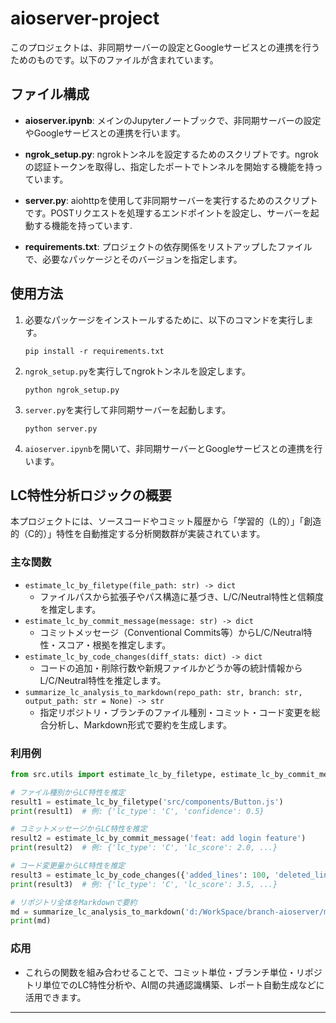 # aioserver-project

このプロジェクトは、非同期サーバーの設定とGoogleサービスとの連携を行うためのものです。以下のファイルが含まれています。

## ファイル構成

- **aioserver.ipynb**: メインのJupyterノートブックで、非同期サーバーの設定やGoogleサービスとの連携を行います。
  
- **ngrok_setup.py**: ngrokトンネルを設定するためのスクリプトです。ngrokの認証トークンを取得し、指定したポートでトンネルを開始する機能を持っています。
  
- **server.py**: aiohttpを使用して非同期サーバーを実行するためのスクリプトです。POSTリクエストを処理するエンドポイントを設定し、サーバーを起動する機能を持っています.
  
- **requirements.txt**: プロジェクトの依存関係をリストアップしたファイルで、必要なパッケージとそのバージョンを指定します。

## 使用方法

1. 必要なパッケージをインストールするために、以下のコマンドを実行します。

   ```
   pip install -r requirements.txt
   ```

2. `ngrok_setup.py`を実行してngrokトンネルを設定します。

   ```
   python ngrok_setup.py
   ```

3. `server.py`を実行して非同期サーバーを起動します。

   ```
   python server.py
   ```

4. `aioserver.ipynb`を開いて、非同期サーバーとGoogleサービスとの連携を行います。

## LC特性分析ロジックの概要

本プロジェクトには、ソースコードやコミット履歴から「学習的（L的）」「創造的（C的）」特性を自動推定する分析関数群が実装されています。

### 主な関数
- `estimate_lc_by_filetype(file_path: str) -> dict`
  - ファイルパスから拡張子やパス構造に基づき、L/C/Neutral特性と信頼度を推定します。
- `estimate_lc_by_commit_message(message: str) -> dict`
  - コミットメッセージ（Conventional Commits等）からL/C/Neutral特性・スコア・根拠を推定します。
- `estimate_lc_by_code_changes(diff_stats: dict) -> dict`
  - コードの追加・削除行数や新規ファイルかどうか等の統計情報からL/C/Neutral特性を推定します。
- `summarize_lc_analysis_to_markdown(repo_path: str, branch: str, output_path: str = None) -> str`
  - 指定リポジトリ・ブランチのファイル種別・コミット・コード変更を総合分析し、Markdown形式で要約を生成します。

### 利用例

```python
from src.utils import estimate_lc_by_filetype, estimate_lc_by_commit_message, estimate_lc_by_code_changes, summarize_lc_analysis_to_markdown

# ファイル種別からLC特性を推定
result1 = estimate_lc_by_filetype('src/components/Button.js')
print(result1)  # 例: {'lc_type': 'C', 'confidence': 0.5}

# コミットメッセージからLC特性を推定
result2 = estimate_lc_by_commit_message('feat: add login feature')
print(result2)  # 例: {'lc_type': 'C', 'lc_score': 2.0, ...}

# コード変更量からLC特性を推定
result3 = estimate_lc_by_code_changes({'added_lines': 100, 'deleted_lines': 5, 'is_new_file': True})
print(result3)  # 例: {'lc_type': 'C', 'lc_score': 3.5, ...}

# リポジトリ全体をMarkdownで要約
md = summarize_lc_analysis_to_markdown('d:/WorkSpace/branch-aioserver/msw', 'main')
print(md)
```

### 応用
- これらの関数を組み合わせることで、コミット単位・ブランチ単位・リポジトリ単位でのLC特性分析や、AI間の共通認識構築、レポート自動生成などに活用できます。

---